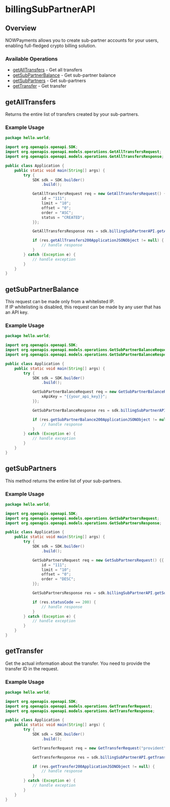 # billingSubPartnerAPI

## Overview

NOWPayments allows you to create sub-partner accounts for your users, enabling full-fledged crypto billing solution.

### Available Operations

* [getAllTransfers](#getalltransfers) - Get all transfers
* [getSubPartnerBalance](#getsubpartnerbalance) - Get sub-partner balance
* [getSubPartners](#getsubpartners) - Get sub-partners
* [getTransfer](#gettransfer) - Get transfer

## getAllTransfers

Returns the entire list of transfers created by your sub-partners.

### Example Usage

```java
package hello.world;

import org.openapis.openapi.SDK;
import org.openapis.openapi.models.operations.GetAllTransfersRequest;
import org.openapis.openapi.models.operations.GetAllTransfersResponse;

public class Application {
    public static void main(String[] args) {
        try {
            SDK sdk = SDK.builder()
                .build();

            GetAllTransfersRequest req = new GetAllTransfersRequest() {{
                id = "111";
                limit = "10";
                offset = "0";
                order = "ASC";
                status = "CREATED";
            }};            

            GetAllTransfersResponse res = sdk.billingSubPartnerAPI.getAllTransfers(req);

            if (res.getAllTransfers200ApplicationJSONObject != null) {
                // handle response
            }
        } catch (Exception e) {
            // handle exception
        }
    }
}
```

## getSubPartnerBalance

This request can be made only from a whitelisted IP.  
If IP whitelisting is disabled, this request can be made by any user that has an API key.

### Example Usage

```java
package hello.world;

import org.openapis.openapi.SDK;
import org.openapis.openapi.models.operations.GetSubPartnerBalanceRequest;
import org.openapis.openapi.models.operations.GetSubPartnerBalanceResponse;

public class Application {
    public static void main(String[] args) {
        try {
            SDK sdk = SDK.builder()
                .build();

            GetSubPartnerBalanceRequest req = new GetSubPartnerBalanceRequest("corrupti") {{
                xApiKey = "{{your_api_key}}";
            }};            

            GetSubPartnerBalanceResponse res = sdk.billingSubPartnerAPI.getSubPartnerBalance(req);

            if (res.getSubPartnerBalance200ApplicationJSONObject != null) {
                // handle response
            }
        } catch (Exception e) {
            // handle exception
        }
    }
}
```

## getSubPartners

This method returns the entire list of your sub-partners.

### Example Usage

```java
package hello.world;

import org.openapis.openapi.SDK;
import org.openapis.openapi.models.operations.GetSubPartnersRequest;
import org.openapis.openapi.models.operations.GetSubPartnersResponse;

public class Application {
    public static void main(String[] args) {
        try {
            SDK sdk = SDK.builder()
                .build();

            GetSubPartnersRequest req = new GetSubPartnersRequest() {{
                id = "111";
                limit = "10";
                offset = "0";
                order = "DESC";
            }};            

            GetSubPartnersResponse res = sdk.billingSubPartnerAPI.getSubPartners(req);

            if (res.statusCode == 200) {
                // handle response
            }
        } catch (Exception e) {
            // handle exception
        }
    }
}
```

## getTransfer

Get the actual information about the transfer. You need to provide the transfer ID in the request.

### Example Usage

```java
package hello.world;

import org.openapis.openapi.SDK;
import org.openapis.openapi.models.operations.GetTransferRequest;
import org.openapis.openapi.models.operations.GetTransferResponse;

public class Application {
    public static void main(String[] args) {
        try {
            SDK sdk = SDK.builder()
                .build();

            GetTransferRequest req = new GetTransferRequest("provident");            

            GetTransferResponse res = sdk.billingSubPartnerAPI.getTransfer(req);

            if (res.getTransfer200ApplicationJSONObject != null) {
                // handle response
            }
        } catch (Exception e) {
            // handle exception
        }
    }
}
```
